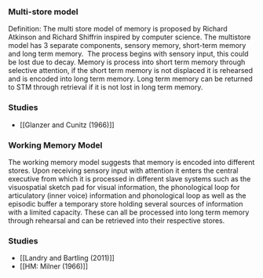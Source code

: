 ### Multi-store model
Definition: The multi store model of memory is proposed by Richard Atkinson and Richard Shiffrin inspired by computer science. The multistore model has 3 separate components, sensory memory, short-term memory and long term memory.  The process begins with sensory input, this could be lost due to decay. Memory is process into short term memory through selective attention, if the short term memory is not displaced it is rehearsed and is encoded into long term memory. Long term memory can be returned to STM through retrieval if it is not lost in long term memory.

### Studies
- [[Glanzer and Cunitz (1966)]]

### Working Memory Model
The working memory model suggests that memory is encoded into different stores. Upon receiving sensory input with attention it enters the central executive from which it is processed in different slave systems such as the  visuospatial sketch pad for visual information, the phonological loop for articulatory (inner voice) information and phonological loop as well as the episodic buffer a temporary store holding several sources of information with a limited capacity. These can all be processed into long term memory through rehearsal and can be retrieved into their respective stores.
### Studies
- [[Landry and Bartling (2011)]]
- [[HM: Milner (1966)]]